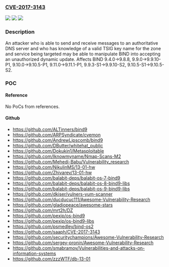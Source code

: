 ### [CVE-2017-3143](https://cve.mitre.org/cgi-bin/cvename.cgi?name=CVE-2017-3143)
![](https://img.shields.io/static/v1?label=Product&message=BIND%209&color=blue)
![](https://img.shields.io/static/v1?label=Version&message=n%2Fa&color=blue)
![](https://img.shields.io/static/v1?label=Vulnerability&message=A%20server%20that%20relies%20solely%20on%20TSIG%20keys%20with%20no%20other%20address-based%20ACL%20protection%20could%20be%20vulnerable%20to%20malicious%20zone%20content%20manipulation%20using%20this%20technique.%0A%0ANote%20that%20the%20local%20update%20policy%20(configured%20with%20%22update-policy%20local%3B%22%20in%20named.conf)%20implicitly%20defines%20a%20key%20with%20a%20known%20key%20name%20(local-ddns)%20and%20default%20algorithm%20and%20no%20IP-based%20access%20controls%20on%20the%20zone%20updates.%20%20In%20conjunction%20with%20this%20failure%20in%20TSIG%20verification%2C%20%22update-policy%20local%22%20is%20potentially%20very%20dangerous.&color=brighgreen)

### Description

An attacker who is able to send and receive messages to an authoritative DNS server and who has knowledge of a valid TSIG key name for the zone and service being targeted may be able to manipulate BIND into accepting an unauthorized dynamic update. Affects BIND 9.4.0->9.8.8, 9.9.0->9.9.10-P1, 9.10.0->9.10.5-P1, 9.11.0->9.11.1-P1, 9.9.3-S1->9.9.10-S2, 9.10.5-S1->9.10.5-S2.

### POC

#### Reference
No PoCs from references.

#### Github
- https://github.com/ALTinners/bind9
- https://github.com/ARPSyndicate/cvemon
- https://github.com/AndrewLipscomb/bind9
- https://github.com/DButter/whitehat_public
- https://github.com/Dokukin1/Metasploitable
- https://github.com/Iknowmyname/Nmap-Scans-M2
- https://github.com/Mehedi-Babu/Vulnerability_research
- https://github.com/NikulinMS/13-01-hw
- https://github.com/Zhivarev/13-01-hw
- https://github.com/balabit-deps/balabit-os-7-bind9
- https://github.com/balabit-deps/balabit-os-8-bind9-libs
- https://github.com/balabit-deps/balabit-os-9-bind9-libs
- https://github.com/dkiser/vulners-yum-scanner
- https://github.com/ducducuc111/Awesome-Vulnerability-Research
- https://github.com/gladiopeace/awesome-stars
- https://github.com/mrt2h/DZ
- https://github.com/pexip/os-bind9
- https://github.com/pexip/os-bind9-libs
- https://github.com/psmedley/bind-os2
- https://github.com/saaph/CVE-2017-3143
- https://github.com/securitychampions/Awesome-Vulnerability-Research
- https://github.com/sergey-pronin/Awesome-Vulnerability-Research
- https://github.com/smabramov/Vulnerabilities-and-attacks-on-information-systems
- https://github.com/zzzWTF/db-13-01


